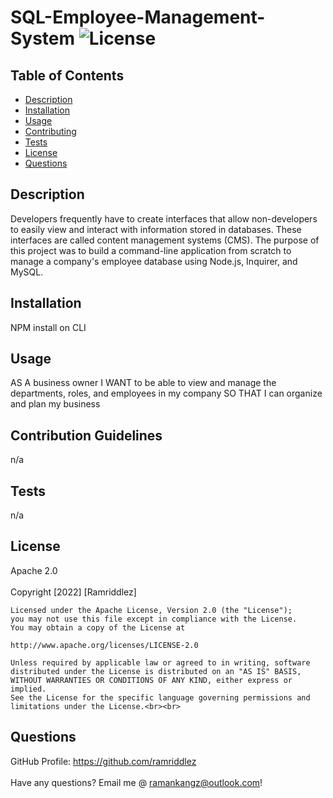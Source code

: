 # SQL-Employee-Management-System ![License](https://img.shields.io/badge/License-Apache%202.0-blue.svg)

## Table of Contents

* [Description](#desc) <br>
* [Installation](#install) <br>
* [Usage](#usage) <br>
* [Contributing](#contributing) <br>
* [Tests](#tests) <br>
* [License](#license) <br>
* [Questions](#questions) <br>


## Description
Developers frequently have to create interfaces that allow non-developers to easily view and interact with information stored in databases. These interfaces are called content management systems (CMS). The purpose of this project was to build a command-line application from scratch to manage a company's employee database using Node.js, Inquirer, and MySQL.
<br>

## Installation
NPM install on CLI

## Usage
AS A business owner
I WANT to be able to view and manage the departments, roles, and employees in my company
SO THAT I can organize and plan my business

## Contribution Guidelines
n/a


## Tests
n/a


## License
Apache 2.0 <br><br>
Copyright [2022] [Ramriddlez]

    Licensed under the Apache License, Version 2.0 (the "License");
    you may not use this file except in compliance with the License.
    You may obtain a copy of the License at
 
    http://www.apache.org/licenses/LICENSE-2.0
 
    Unless required by applicable law or agreed to in writing, software
    distributed under the License is distributed on an "AS IS" BASIS,
    WITHOUT WARRANTIES OR CONDITIONS OF ANY KIND, either express or implied.
    See the License for the specific language governing permissions and
    limitations under the License.<br><br>



## Questions

GitHub Profile: https://github.com/ramriddlez <br><br>
Have any questions? Email me @ ramankangz@outlook.com!
